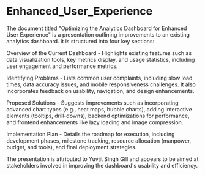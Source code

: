 # Enhanced_User_Experience

The document titled "Optimizing the Analytics Dashboard for Enhanced User Experience" is a presentation outlining improvements to an existing analytics dashboard. It is structured into four key sections:

Overview of the Current Dashboard - Highlights existing features such as data visualization tools, key metrics display, and usage statistics, including user engagement and performance metrics.

Identifying Problems - Lists common user complaints, including slow load times, data accuracy issues, and mobile responsiveness challenges. It also incorporates feedback on usability, navigation, and design enhancements.

Proposed Solutions - Suggests improvements such as incorporating advanced chart types (e.g., heat maps, bubble charts), adding interactive elements (tooltips, drill-downs), backend optimizations for performance, and frontend enhancements like lazy loading and image compression.

Implementation Plan - Details the roadmap for execution, including development phases, milestone tracking, resource allocation (manpower, budget, and tools), and final deployment strategies.

The presentation is attributed to Yuvjit Singh Gill and appears to be aimed at stakeholders involved in improving the dashboard's usability and efficiency.
